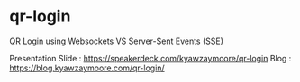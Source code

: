 # qr-login
QR Login using Websockets VS Server-Sent Events (SSE)

Presentation Slide : https://speakerdeck.com/kyawzaymoore/qr-login
Blog : https://blog.kyawzaymoore.com/qr-login/
